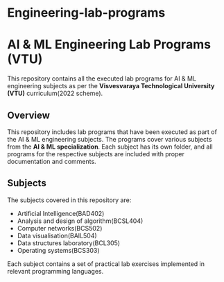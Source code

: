 # Engineering-lab-programs
# AI & ML Engineering Lab Programs (VTU)

This repository contains all the executed lab programs for AI & ML engineering subjects as per the **Visvesvaraya Technological University (VTU)** curriculum(2022 scheme).

## Overview

This repository includes lab programs that have been executed as part of the AI & ML engineering subjects. The programs cover various subjects from the **AI & ML specialization**. Each subject has its own folder, and all programs for the respective subjects are included with proper documentation and comments.

## Subjects

The subjects covered in this repository are:

- Artificial Intelligence(BAD402)
- Analysis and design of algorithm(BCSL404)
- Computer networks(BCS502)
- Data visualisation(BAIL504)
- Data structures laboratory(BCL305)
- Operating systems(BCS303)

Each subject contains a set of practical lab exercises implemented in relevant programming languages.
